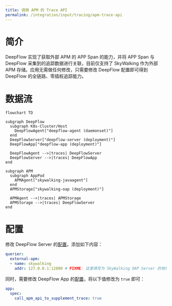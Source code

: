```yaml
---
title: 调用 APM 的 Trace API
permalink: /integration/input/tracing/apm-trace-api
---
```


# 简介

DeepFlow 实现了获取外部 APM 的 APP Span 的能力，并将 APP Span 与 DeepFlow 采集到的追踪数据进行关联，目前仅支持了 SkyWalking 作为外部 APM 存储。应用无需做任何修改，只需要修改 DeepFlow 配置即可得到 DeepFlow 的全链路、零插桩追踪能力。

# 数据流

```mermaid
flowchart TD

subgraph DeepFlow
  subgraph K8s-Cluster/Host
    DeepFlowAgent["deepflow-agent (daemonset)"]
  end
  DeepFlowServer["deepflow-server (deployment)"]
  DeepFlowApp["deepflow-app (deployment)"]

  DeepFlowAgent -->|traces| DeepFlowServer
  DeepFlowServer -->|traces| DeepFlowApp
end

subgraph APM
  subgraph AppPod
    APMAgent["skywalking-javaagent"]
  end
  APMStorage["skywalking-oap (deployment)"]

  APMAgent -->|traces| APMStorage
  APMStorage -->|traces| DeepFlowServer
end

```

# 配置

修改 DeepFlow Server 的[配置](https://github.com/deepflowio/deepflow/blob/main/server/server.yaml)，添加如下内容：

```yaml
querier:
  external-apm:
  - name: skywalking
    addr: 127.0.0.1:12800 # FIXME: 这里填写为 SkyWalking OAP Server 的地址，12800 端口为 HTTP 服务默认端口
```

同时，需要修改 DeepFlow App 的[配置](https://github.com/deepflowio/deepflow-app/blob/main/app/app.yaml)，将以下值修改为 `true` 即可：

```yaml
app:
  spec:
    call_apm_api_to_supplement_trace: true
```
